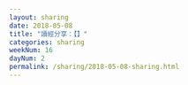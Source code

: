 ```yaml
---
layout: sharing
date: 2018-05-08
title: "讀經分享：【】"
categories: sharing
weekNum: 16
dayNum: 2
permalink: /sharing/2018-05-08-sharing.html
---
```

